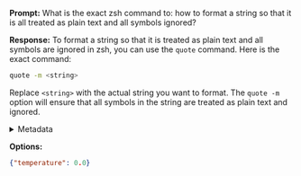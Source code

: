 **Prompt:**
What is the exact zsh command to: how to format a string so that it is all treated as plain text and all symbols ignored?

**Response:**
To format a string so that it is treated as plain text and all symbols are ignored in zsh, you can use the `quote` command. Here is the exact command:

```zsh
quote -m <string>
```

Replace `<string>` with the actual string you want to format. The `quote -m` option will ensure that all symbols in the string are treated as plain text and ignored.

<details><summary>Metadata</summary>

- Duration: 3028 ms
- Datetime: 2023-08-18T10:13:44.585375
- Model: gpt-3.5-turbo-0613

</details>

**Options:**
```json
{"temperature": 0.0}
```

